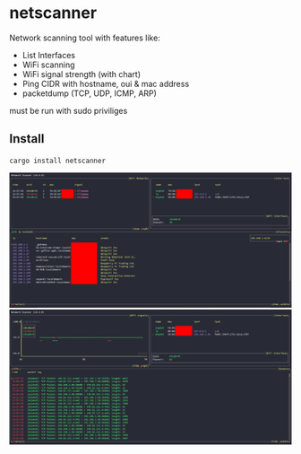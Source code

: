 # netscanner


Network scanning tool with features like:

- List Interfaces
- WiFi scanning
- WiFi signal strength (with chart)
- Ping CIDR with hostname, oui & mac address
- packetdump (TCP, UDP, ICMP, ARP)

must be run with sudo priviliges

## Install
```
cargo install netscanner
```

![netscanner screenshot](./netscanner.png?raw=true)
![netscanner screenshot](./netscanner1.png?raw=true)
